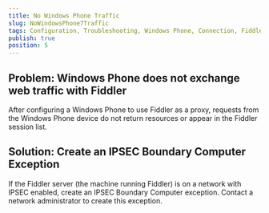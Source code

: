 ```yaml
---
title: No Windows Phone Traffic
slug: NoWindowsPhone7Traffic
tags: Configuration, Troubleshooting, Windows Phone, Connection, Fiddler Echo Service, Wi-Fi
publish: true
position: 5
---
```


Problem: Windows Phone does not exchange web traffic with Fiddler
-------------------------------------------------------------------

After configuring a Windows Phone to use Fiddler as a proxy, requests from the Windows Phone device do not return resources or appear in the Fiddler session list.

Solution: Create an IPSEC Boundary Computer Exception
-----------------------------------------------------

If the Fiddler server (the machine running Fiddler) is on a network with IPSEC enabled, create an IPSEC Boundary Computer exception. Contact a network administrator to create this exception.
